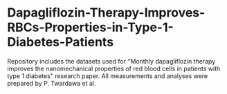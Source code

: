 # Dapagliflozin-Therapy-Improves-RBCs-Properties-in-Type-1-Diabetes-Patients
Repository includes the datasets used for "Monthly dapagliflozin therapy improves the nanomechanical properties of red blood cells in patients with type 1 diabetes" research paper. All measurements and analyses were prepared by P. Twardawa et al.
